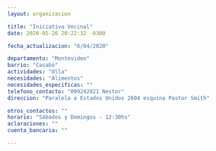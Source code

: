 ```yaml
---
layout: organizacion

title: "Iniciativa Vecinal"
date: 2020-05-26 20:22:32 -0300

fecha_actualizacion: "6/04/2020"

departamento: "Montevideo"
barrio: "Casabó"
actividades: "Olla"
necesidades: "Alimentos"
necesidades_especificas: ""
telefono_contacto: "099242821 Nestor"
direccion: "Paralela a Estados Unidos 2604 esquina Pastor Smith"

otros_contactos: ""
horario: "Sábados y Domingos - 12:30hs"
aclaraciones: ""
cuenta_bancaria: ""

---
```

